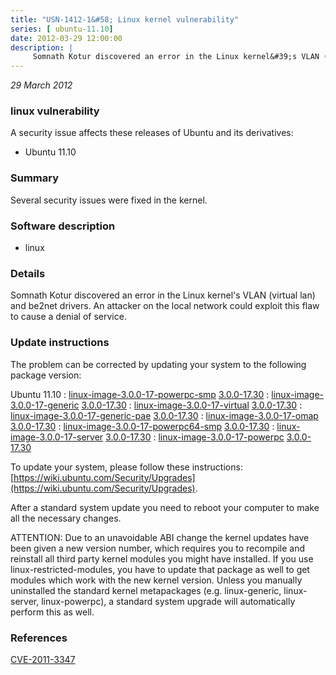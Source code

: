 ```yaml
---
title: "USN-1412-1&#58; Linux kernel vulnerability"
series: [ ubuntu-11.10]
date: 2012-03-29 12:00:00
description: |
     Somnath Kotur discovered an error in the Linux kernel&#39;s VLAN (virtual lan) and be2net drivers. An attacker on the local network could exploit this flaw to cause a denial of service. 
--- 
```

 
 

*29 March 2012*

### linux vulnerability

A security issue affects these releases of Ubuntu and its derivatives:

* Ubuntu 11.10

### Summary

Several security issues were fixed in the kernel. 

### Software description

* linux 

### Details

 Somnath Kotur discovered an error in the Linux kernel&#39;s VLAN (virtual lan) and be2net drivers. An attacker on the local network could exploit this flaw to cause a denial of service. 

### Update instructions

The problem can be corrected by updating your system to the following package version:

Ubuntu 11.10
 : [linux-image-3.0.0-17-powerpc-smp](https://launchpad.net/ubuntu/+source/linux) <span> [3.0.0-17.30](https://launchpad.net/ubuntu/+source/linux/3.0.0-17.30) </span> 
 : [linux-image-3.0.0-17-generic](https://launchpad.net/ubuntu/+source/linux) <span> [3.0.0-17.30](https://launchpad.net/ubuntu/+source/linux/3.0.0-17.30) </span> 
 : [linux-image-3.0.0-17-virtual](https://launchpad.net/ubuntu/+source/linux) <span> [3.0.0-17.30](https://launchpad.net/ubuntu/+source/linux/3.0.0-17.30) </span> 
 : [linux-image-3.0.0-17-generic-pae](https://launchpad.net/ubuntu/+source/linux) <span> [3.0.0-17.30](https://launchpad.net/ubuntu/+source/linux/3.0.0-17.30) </span> 
 : [linux-image-3.0.0-17-omap](https://launchpad.net/ubuntu/+source/linux) <span> [3.0.0-17.30](https://launchpad.net/ubuntu/+source/linux/3.0.0-17.30) </span> 
 : [linux-image-3.0.0-17-powerpc64-smp](https://launchpad.net/ubuntu/+source/linux) <span> [3.0.0-17.30](https://launchpad.net/ubuntu/+source/linux/3.0.0-17.30) </span> 
 : [linux-image-3.0.0-17-server](https://launchpad.net/ubuntu/+source/linux) <span> [3.0.0-17.30](https://launchpad.net/ubuntu/+source/linux/3.0.0-17.30) </span> 
 : [linux-image-3.0.0-17-powerpc](https://launchpad.net/ubuntu/+source/linux) <span> [3.0.0-17.30](https://launchpad.net/ubuntu/+source/linux/3.0.0-17.30) </span> 

To update your system, please follow these instructions: [https://wiki.ubuntu.com/Security/Upgrades](https://wiki.ubuntu.com/Security/Upgrades).

After a standard system update you need to reboot your computer to make all the necessary changes.

ATTENTION: Due to an unavoidable ABI change the kernel updates have been given a new version number, which requires you to recompile and reinstall all third party kernel modules you might have installed. If you use linux-restricted-modules, you have to update that package as well to get modules which work with the new kernel version. Unless you manually uninstalled the standard kernel metapackages (e.g. linux-generic, linux-server, linux-powerpc), a standard system upgrade will automatically perform this as well. 

### References

 
 [CVE-2011-3347](http://people.ubuntu.com/~ubuntu-security/cve/CVE-2011-3347)
 

